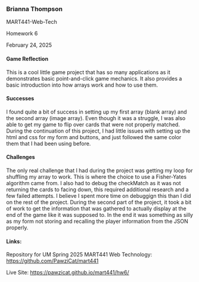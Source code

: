 ###  Brianna Thompson

MART441-Web-Tech

Homework 6

February 24, 2025

#### Game Reflection

This is a cool little game project that has so many applications as it demonstrates basic point-and-click game mechanics. It also provides a basic introduction into how arrays work and how to use them. 

#### Successes

I found quite a bit of success in setting up my first array (blank array) and the second array (image array). Even though it was a struggle, I was also able to get my game to flip over cards that were not properly matched. During the continuation of this project, I had little issues with setting up the html and css for my form and buttons, and just followed the same color them that I had been using before.

#### Challenges 

The only real challenge that I had during the project was getting my loop for shuffling my array to work. This is where the choice to use a Fisher-Yates algorithm came from. I also had to debug the checkMatch as it was not returning the cards to facing down, this required additional research and a few failed attempts. I believe I spent more time on debuggign this than I did on the rest of the project. During the second part of the project, it took a bit of work to get the information that was gathered to actually display at the end of the game like it was supposed to. In the end it was something as silly as my form not storing and recalling the player information from the JSON properly. 

#### Links:
Repository for UM Spring 2025 MART441 Web Technology:
https://github.com/PawziCat/mart441

Live Site:
https://pawzicat.github.io/mart441/hw6/
